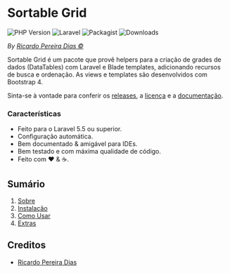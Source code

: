 # Sortable Grid

![PHP Version](https://img.shields.io/packagist/php-v/plexi/sortable-grid.svg)
![Laravel](https://img.shields.io/badge/laravel->=5.5.0-red.svg?style=flat)
![Packagist](https://img.shields.io/packagist/v/plexi/sortable-grid.svg)
![Downloads](https://img.shields.io/packagist/dm/plexi/sortable-grid.svg)

*By [Ricardo Pereira Dias &copy;](https://github.com/rpdesignerfly)*

Sortable Grid é um pacote que provê helpers para a criação de grades de dados (DataTables) com Laravel e Blade templates, adicionando recursos de busca e ordenação. As views e templates são desenvolvidos com Bootstrap 4. 


Sinta-se à vontade para conferir os [releases](https://github.com/rpdesignerfly/sortable-grid/releases), a [licença](license.md) e a [documentação](docs/01-About.md).

### Características

  * Feito para o Laravel 5.5 ou superior.
  * Configuração automática.
  * Bem documentado &amp; amigável para IDEs.
  * Bem testado e com máxima qualidade de código.
  * Feito com :heart: &amp; :coffee:.

## Sumário

  1. [Sobre](docs/01-About.md)
  2. [Instalação](docs/02-Installation.md)
  3. [Como Usar](docs/03-Usage.md)
  4. [Extras](docs/04-Extras.md)
  

## Creditos

- [Ricardo Pereira Dias](https://github.com/rpdesignerfly)
